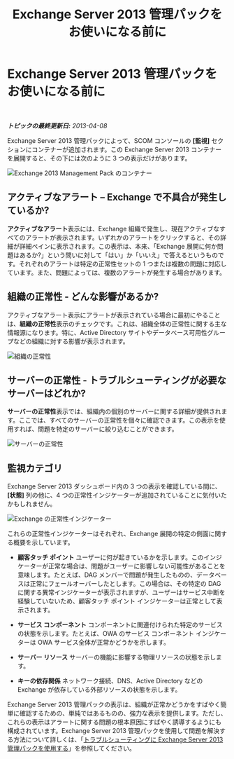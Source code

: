 ﻿---
title: Exchange Server 2013 管理パックをお使いになる前に
TOCTitle: Exchange Server 2013 管理パックをお使いになる前に
ms:assetid: 72d1609f-ab32-44d8-aa40-b1de587442d2
ms:mtpsurl: https://technet.microsoft.com/ja-jp/library/Dn195908(v=EXCHG.150)
ms:contentKeyID: 53181892
ms.author: dstrome
ms.date: 04/03/2015
mtps_version: v=EXCHG.150
ms.translationtype: HT
---

# Exchange Server 2013 管理パックをお使いになる前に

 

_**トピックの最終更新日:** 2013-04-08_

Exchange Server 2013 管理パックによって、SCOM コンソールの **\[監視\]** セクションにコンテナーが追加されます。この Exchange Server 2013 コンテナーを展開すると、その下には次のように 3 つの表示だけがあります。

![Exchange 2013 Management Pack のコンテナー](images/Dn195908.253b4ec5-2103-4b0c-a22e-5ebd24d08600(EXCHG.150).png "Exchange 2013 Management Pack のコンテナー")

## アクティブなアラート – Exchange で不具合が発生しているか?

**アクティブなアラート**表示には、Exchange 組織で発生し、現在アクティブなすべてのアラートが表示されます。いずれかのアラートをクリックすると、その詳細が詳細ペインに表示されます。この表示は、本来、「Exchange 展開に何か問題はあるか?」という問いに対して「はい」か「いいえ」で答えるというものです。それぞれのアラートは特定の正常性セットの 1 つまたは複数の問題に対応しています。また、問題によっては、複数のアラートが発生する場合があります。

## 組織の正常性 - どんな影響があるか?

アクティブなアラート表示にアラートが表示されている場合に最初にやることは、**組織の正常性**表示のチェックです。これは、組織全体の正常性に関する主な情報源になります。特に、Active Directory サイトやデータベース可用性グループなどの組織に対する影響が表示されます。

![組織の正常性](images/Dn195908.603c920b-7b88-4956-87d9-09d93fa6cba3(EXCHG.150).png "組織の正常性")

## サーバーの正常性 - トラブルシューティングが必要なサーバーはどれか?

**サーバーの正常性**表示では、組織内の個別のサーバーに関する詳細が提供されます。ここでは、すべてのサーバーの正常性を個々に確認できます。この表示を使用すれば、問題を特定のサーバーに絞り込むことができます。

![サーバーの正常性](images/Dn195908.c863be83-fc4b-4daf-a18b-27b1aae15b1d(EXCHG.150).png "サーバーの正常性")

## 監視カテゴリ

Exchange Server 2013 ダッシュボード内の 3 つの表示を確認している間に、**\[状態\]** 列の他に、4 つの正常性インジケーターが追加されていることに気付いたかもしれません。

![Exchange の正常性インジケーター](images/Dn195908.dd10ed0b-abe5-41aa-8d43-b4fb10133984(EXCHG.150).png "Exchange の正常性インジケーター")

これらの正常性インジケーターはそれぞれ、Exchange 展開の特定の側面に関する概要を示しています。

  - **顧客タッチ ポイント** ユーザーに何が起きているかを示します。このインジケーターが正常な場合は、問題がユーザーに影響しない可能性があることを意味します。たとえば、DAG メンバーで問題が発生したものの、データベースは正常にフェールオーバーしたとします。この場合は、その特定の DAG に関する異常インジケーターが表示されますが、ユーザーはサービス中断を経験していないため、顧客タッチ ポイント インジケーターは正常として表示されます。

  - **サービス コンポーネント** コンポーネントに関連付けられた特定のサービスの状態を示します。たとえば、OWA のサービス コンポーネント インジケーターは OWA サービス全体が正常かどうかを示します。

  - **サーバー リソース** サーバーの機能に影響する物理リソースの状態を示します。

  - **キーの依存関係** ネットワーク接続、DNS、Active Directory などの Exchange が依存している外部リソースの状態を示します。

Exchange Server 2013 管理パックの表示は、組織が正常かどうかをすばやく簡単に確認するための、単純ではあるものの、強力な表示を提供します。ただし、これらの表示はアラートに関する問題の根本原因にすばやく誘導するようにも構成されています。Exchange Server 2013 管理パックを使用して問題を解決する方法について詳しくは、「[トラブルシューティングに Exchange Server 2013 管理パックを使用する](using-the-exchange-server-2013-management-pack-for-troubleshooting.md)」を参照してください。

